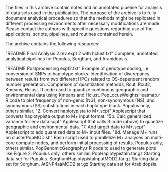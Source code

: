 The files in this archive contain notes and an annotated pipeline for analysis of data sets
used in the publication.  The purpose of the archive is to fully document analytical
procedures so that the methods might be replicated in different processing environments
after necessary modifications are made. Please contact the authors with specific questions
regarding use of the applications, scripts, pipelines, and routines contained herein.

The archive contains the following resources:

"README Final Analysis 2.rev expt 2 with hclust.txt"
Complete, annotated, analytical pipelines for Populus, Sorghum, and Arabidopsis.

"README Postprocessing expt2.txt"
	Example of genotype coding, i.e. conversion of SNPs to haplotype blocks.
	Identification of discrepancy between results from two different HPCs related to OS-dependent random number generation.
	Comparison of quantization methods, Rcut, Rcut2, Kmeans, Hclust.
	R code used to quantize continuous geographic and environmental data using Kmeans and Hclust.
PopLocusWeightsHeatmap.r
	R code to plot frequency of non-genic (NG), non-synonymous (NS), and synonymous (SS) substitutions in each haplotype block. Populus only, others similar.
"2. Convert haplotypista to M+.scpt"
	Applescript that converts haplotypista output to M+ input format.
"5b. Calc generalized variance for env data.scpt"
	Applescript that calls R code (above) to quantize geographic and environmental data.
"7. Add target data to M+.scpt"
	Applescript to add quantized data to M+ input files.
"8d. Manage M+ runs on clusterPopMOD.sh"
	Bash script used to parallelize M+ analyses on multi-core compute nodes, and perform initial processing of results. Populus only, others similar.
PopGenomicGeography.r
	R code to used to generate plots like Figure 2. Populus only, others similar.
PopHaplotypistaIn.tar.gz
	Starting data set for Populus.
SorghumHaplotypistaInputMOD2.tar.gz
	Starting data set for Sorghum.
AtSNP4aaMOD2.tar.gz
	Starting data set for Arabidopsis.
